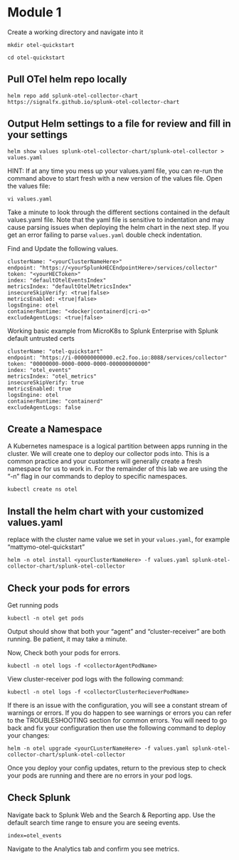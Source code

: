 # Module 1

Create a working directory and navigate into it

```
mkdir otel-quickstart
```
```
cd otel-quickstart
```

## Pull OTel helm repo locally

```
helm repo add splunk-otel-collector-chart https://signalfx.github.io/splunk-otel-collector-chart
```

## Output Helm settings to a file for review and fill in your settings

```
helm show values splunk-otel-collector-chart/splunk-otel-collector > values.yaml
```

HINT: If at any time you mess up your values.yaml file, you can re-run the command above to start fresh with a new version of the values file. 
Open the values file:

```
vi values.yaml
```

Take a minute to look through the different sections contained in the default values.yaml file. 
Note that the yaml file is sensitive to indentation and may cause parsing issues when deploying the helm chart in the next step. If you get an error failing to parse `values.yaml` double check indentation.

Find and Update the following values. 

```
clusterName: "<yourClusterNameHere>"
endpoint: "https://<yourSplunkHECEndpointHere>/services/collector"
token: "<yourHECToken>"
index: "defaultOtelEventsIndex"
metricsIndex: "defaultOtelMetricsIndex"
insecureSkipVerify: <true|false>
metricsEnabled: <true|false>
logsEngine: otel
containerRuntime: "<docker|containerd|cri-o>"
excludeAgentLogs: <true|false>
```

Working basic example from MicroK8s to Splunk Enterprise with Splunk default untrusted certs

```
clusterName: "otel-quickstart"
endpoint: "https://i-000000000000.ec2.foo.io:8088/services/collector"
token: "00000000-0000-0000-0000-000000000000"
index: "otel_events"
metricsIndex: "otel_metrics"
insecureSkipVerify: true
metricsEnabled: true
logsEngine: otel
containerRuntime: "containerd"
excludeAgentLogs: false
```

## Create a Namespace 
A Kubernetes namespace is a logical partition between apps running in the cluster. We will create one to deploy our collector pods into. This is a common practice and your customers will generally create a fresh namespace for us to work in. For the remainder of this lab we are using the “-n” flag in our commands to deploy to specific namespaces. 

```
kubectl create ns otel
```

## Install the helm chart with your customized values.yaml
replace <your-clusterName> with the cluster name value we set in your `values.yaml`, for example “mattymo-otel-quickstart”

```
helm -n otel install <yourClusterNameHere> -f values.yaml splunk-otel-collector-chart/splunk-otel-collector
```
  
## Check your pods for errors
Get running pods

```
kubectl -n otel get pods 
```
  
Output should show that both your “agent” and “cluster-receiver” are both running. Be patient, it may take a minute. 

Now, Check both your pods for errors. 

```
kubectl -n otel logs -f <collectorAgentPodName> 
```
  
View cluster-receiver pod logs with the following command:

```
kubectl -n otel logs -f <collectorClusterRecieverPodName> 
```

If there is an issue with the configuration, you will see a constant stream of warnings or errors. If you do happen to see warnings or errors you can refer to the TROUBLESHOOTING section for common errors. You will need to go back and fix your configuration then use the following command to deploy your changes:


```
helm -n otel upgrade <yourCLusterNameHere> -f values.yaml splunk-otel-collector-chart/splunk-otel-collector
```

Once you deploy your config updates, return to the previous step to check your pods are running and there are no errors in your pod logs. 

## Check Splunk 
Navigate back to Splunk Web and the Search & Reporting app. Use the default search time range to ensure you are seeing events. 

```
index=otel_events
```

Navigate to the Analytics tab and confirm you see metrics.

